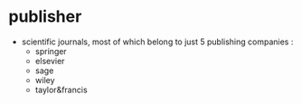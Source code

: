 # publisher
- scientific journals, most of which belong to just 5 publishing companies :
     - springer
     - elsevier
     - sage
     - wiley
     - taylor&francis
